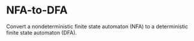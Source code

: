 # NFA-to-DFA
Convert a nondeterministic finite state automaton (NFA) to a deterministic finite state automaton (DFA).
